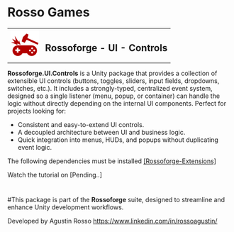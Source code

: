 # Rosso Games

<table>
  <tr>
    <td><img src="https://github.com/rossogames/Rossoforge-UI-Controls/blob/main/logo.png?raw=true" alt="Rossoforge" width="64"/></td>
    <td><h2>Rossoforge - UI - Controls</h2></td>
  </tr>
</table>

**Rossoforge.UI.Controls** is a Unity package that provides a collection of extensible UI controls (buttons, toggles, sliders, input fields, dropdowns, switches, etc.).
It includes a strongly-typed, centralized event system, designed so a single listener (menu, popup, or container) can handle the logic without directly depending on the internal UI components.
Perfect for projects looking for:
* Consistent and easy-to-extend UI controls.
* A decoupled architecture between UI and business logic.
* Quick integration into menus, HUDs, and popups without duplicating event logic.

The following dependencies must be installed
[[Rossoforge-Extensions]](https://github.com/rossogames/Rossoforge-Extensions.git)

Watch the tutorial on [Pending..]
#

#This package is part of the **Rossoforge** suite, designed to streamline and enhance Unity development workflows.

Developed by Agustin Rosso
https://www.linkedin.com/in/rossoagustin/
